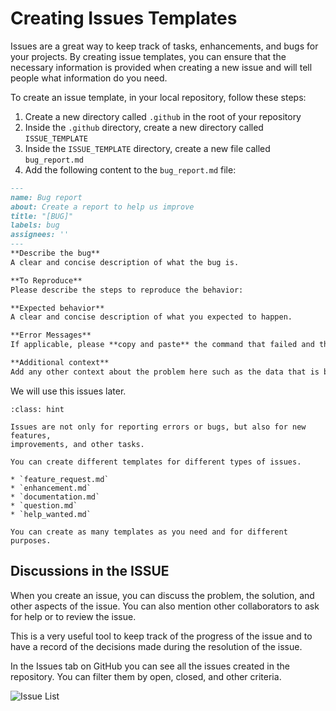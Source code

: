 # Creating Issues Templates

Issues are a great way to keep track of tasks, enhancements, and bugs for your projects.
By creating issue templates, you can ensure that the necessary information is provided 
when creating a new issue and will tell people what information do you need.

To create an issue template, in your local repository, follow these steps:

1. Create a new directory called `.github` in the root of your repository
2. Inside the `.github` directory, create a new directory called `ISSUE_TEMPLATE`
3. Inside the `ISSUE_TEMPLATE` directory, create a new file called `bug_report.md`
4. Add the following content to the `bug_report.md` file:

```markdown
---
name: Bug report
about: Create a report to help us improve
title: "[BUG]"
labels: bug
assignees: ''
---
**Describe the bug**
A clear and concise description of what the bug is.

**To Reproduce**
Please describe the steps to reproduce the behavior:

**Expected behavior**
A clear and concise description of what you expected to happen.

**Error Messages**
If applicable, please **copy and paste** the command that failed and the full traceback output that occurs.

**Additional context**
Add any other context about the problem here such as the data that is being used.
```

We will use this issues later.

```{admonition} Other templates 
:class: hint

Issues are not only for reporting errors or bugs, but also for new features, 
improvements, and other tasks.

You can create different templates for different types of issues.

* `feature_request.md`
* `enhancement.md`
* `documentation.md`
* `question.md`
* `help_wanted.md`

You can create as many templates as you need and for different purposes. 
```

## Discussions in the ISSUE

When you create an issue, you can discuss the problem, the solution, 
and other aspects of the issue. You can also mention other collaborators
to ask for help or to review the issue.

This is a very useful tool to keep track of the progress of the issue and
to have a record of the decisions made during the resolution of the issue.

In the Issues tab on GitHub you can see all the issues created in the repository.
You can filter them by open, closed, and other criteria.

![Issue List](../figures/issue-list.png)

